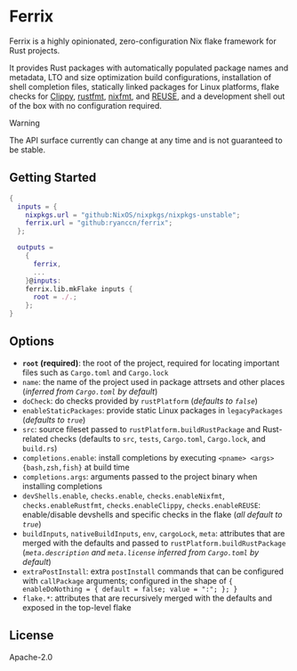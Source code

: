 <!--
SPDX-FileCopyrightText: 2025 Ryan Cao <hello@ryanccn.dev>

SPDX-License-Identifier: Apache-2.0
-->

# Ferrix

Ferrix is a highly opinionated, zero-configuration Nix flake framework for Rust projects.

It provides Rust packages with automatically populated package names and metadata, LTO and size optimization build configurations, installation of shell completion files, statically linked packages for Linux platforms, flake checks for [Clippy](https://doc.rust-lang.org/clippy/), [rustfmt](https://github.com/rust-lang/rustfmt), [nixfmt](https://github.com/NixOS/nixfmt), and [REUSE](https://reuse.software/), and a development shell out of the box with no configuration required.

> [!WARNING]  
> The API surface currently can change at any time and is not guaranteed to be stable.

## Getting Started

```nix
{
  inputs = {
    nixpkgs.url = "github:NixOS/nixpkgs/nixpkgs-unstable";
    ferrix.url = "github:ryanccn/ferrix";
  };

  outputs =
    {
      ferrix,
      ...
    }@inputs:
    ferrix.lib.mkFlake inputs {
      root = ./.;
    };
}
```

## Options

- **`root` (required)**: the root of the project, required for locating important files such as `Cargo.toml` and `Cargo.lock`
- `name`: the name of the project used in package attrsets and other places (_inferred from `Cargo.toml` by default_)
- `doCheck`: do checks provided by `rustPlatform` (_defaults to `false`_)
- `enableStaticPackages`: provide static Linux packages in `legacyPackages` (_defaults to `true`_)
- `src`: source fileset passed to `rustPlatform.buildRustPackage` and Rust-related checks (defaults to `src`, `tests`, `Cargo.toml`, `Cargo.lock`, and `build.rs`)
- `completions.enable`: install completions by executing `<pname> <args> {bash,zsh,fish}` at build time
- `completions.args`: arguments passed to the project binary when installing completions
- `devShells.enable`, `checks.enable`, `checks.enableNixfmt`, `checks.enableRustfmt`, `checks.enableClippy`, `checks.enableREUSE`: enable/disable devshells and specific checks in the flake (_all default to `true`_)
- `buildInputs`, `nativeBuildInputs`, `env`, `cargoLock`, `meta`: attributes that are merged with the defaults and passed to `rustPlatform.buildRustPackage` (_`meta.description` and `meta.license` inferred from `Cargo.toml` by default_)
- `extraPostInstall`: extra `postInstall` commands that can be configured with `callPackage` arguments; configured in the shape of `{ enableDoNothing = { default = false; value = ":"; }; }`
- `flake.*`: attributes that are recursively merged with the defaults and exposed in the top-level flake

## License

Apache-2.0
